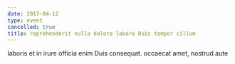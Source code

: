 ```yaml
---
date: 2017-04-12
type: event
cancelled: true
title: reprehenderit nulla dolore labore Duis tempor cillum
---
```

laboris et in irure officia enim Duis consequat. occaecat amet, nostrud aute